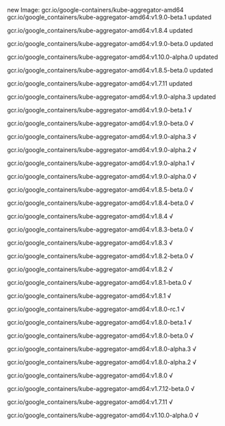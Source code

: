 new Image: gcr.io/google-containers/kube-aggregator-amd64
gcr.io/google_containers/kube-aggregator-amd64:v1.9.0-beta.1 updated 

gcr.io/google_containers/kube-aggregator-amd64:v1.8.4 updated 

gcr.io/google_containers/kube-aggregator-amd64:v1.9.0-beta.0 updated 

gcr.io/google_containers/kube-aggregator-amd64:v1.10.0-alpha.0 updated 

gcr.io/google_containers/kube-aggregator-amd64:v1.8.5-beta.0 updated 

gcr.io/google_containers/kube-aggregator-amd64:v1.7.11 updated 

gcr.io/google_containers/kube-aggregator-amd64:v1.9.0-alpha.3 updated 

gcr.io/google_containers/kube-aggregator-amd64:v1.9.0-beta.1 √

gcr.io/google_containers/kube-aggregator-amd64:v1.9.0-beta.0 √

gcr.io/google_containers/kube-aggregator-amd64:v1.9.0-alpha.3 √

gcr.io/google_containers/kube-aggregator-amd64:v1.9.0-alpha.2 √

gcr.io/google_containers/kube-aggregator-amd64:v1.9.0-alpha.1 √

gcr.io/google_containers/kube-aggregator-amd64:v1.9.0-alpha.0 √

gcr.io/google_containers/kube-aggregator-amd64:v1.8.5-beta.0 √

gcr.io/google_containers/kube-aggregator-amd64:v1.8.4-beta.0 √

gcr.io/google_containers/kube-aggregator-amd64:v1.8.4 √

gcr.io/google_containers/kube-aggregator-amd64:v1.8.3-beta.0 √

gcr.io/google_containers/kube-aggregator-amd64:v1.8.3 √

gcr.io/google_containers/kube-aggregator-amd64:v1.8.2-beta.0 √

gcr.io/google_containers/kube-aggregator-amd64:v1.8.2 √

gcr.io/google_containers/kube-aggregator-amd64:v1.8.1-beta.0 √

gcr.io/google_containers/kube-aggregator-amd64:v1.8.1 √

gcr.io/google_containers/kube-aggregator-amd64:v1.8.0-rc.1 √

gcr.io/google_containers/kube-aggregator-amd64:v1.8.0-beta.1 √

gcr.io/google_containers/kube-aggregator-amd64:v1.8.0-beta.0 √

gcr.io/google_containers/kube-aggregator-amd64:v1.8.0-alpha.3 √

gcr.io/google_containers/kube-aggregator-amd64:v1.8.0-alpha.2 √

gcr.io/google_containers/kube-aggregator-amd64:v1.8.0 √

gcr.io/google_containers/kube-aggregator-amd64:v1.7.12-beta.0 √

gcr.io/google_containers/kube-aggregator-amd64:v1.7.11 √

gcr.io/google_containers/kube-aggregator-amd64:v1.10.0-alpha.0 √


